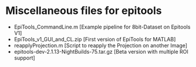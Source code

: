 # Miscellaneous files for epitools

- EpiTools_CommandLine.m [Example pipeline for 8bit-Dataset on Epitools V1]
- EpiTools_v1_GUI_and_CL.zip [First version of EpiTools for MATLAB]
- reapplyProjection.m [Script to reapply the Projection on another Image]
- epitools-dev-2.1.13-NightBuilds-75.tar.gz [Beta version with multiple ROI support]
